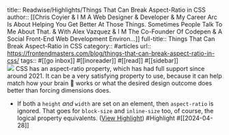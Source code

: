 title:: Readwise/Highlights/Things That Can Break Aspect-Ratio in CSS
author:: [[Chris Coyier & I M A Web Designer & Developer & My Career Arc Is About Helping You Get Better At Those Things. Sometimes People Talk To Me About That. & With Alex Vazquez & I M The Co-Founder Of Codepen & A Social Front-End Web Development Environ...]]
full-title:: Things That Can Break Aspect-Ratio in CSS
category:: #articles
url:: https://frontendmasters.com/blog/things-that-can-break-aspect-ratio-in-css/
tags:: #[[go inbox]] #[[inoreader]] #[[read]] #[[sidebar]]  
![](https://frontendmasters.com/blog/wp-json/social-image-generator/v1/image/1473)
CSS has an aspect-ratio property, which has had full support since around 2021. It can be a very satisfying property to use, because it can help match how your brain 🧠 works or what the desired design outcome does better than forcing dimensions does.

- If both a `height` *and* `width` are set on an element, then `aspect-ratio` is ignored. That goes for `block-size` and `inline-size` too, of course, the logical property equivalents. ([View Highlight](https://read.readwise.io/read/01hwh2r78pxdp6wm71kz644gcd)) #Highlight #[[2024-04-28]]